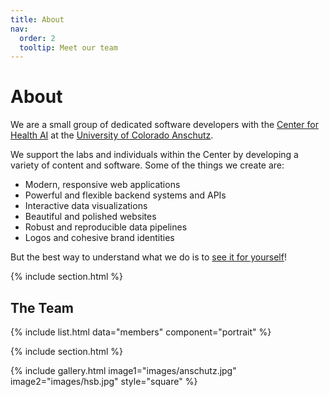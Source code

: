 ```yaml
---
title: About
nav:
  order: 2
  tooltip: Meet our team
---
```


# About

We are a small group of dedicated software developers with the [Center for Health AI](https://medschool.cuanschutz.edu/ai) at the [University of Colorado Anschutz](https://www.cuanschutz.edu/).

We support the labs and individuals within the Center by developing a variety of content and software.
Some of the things we create are:

- Modern, responsive web applications
- Powerful and flexible backend systems and APIs
- Interactive data visualizations
- Beautiful and polished websites
- Robust and reproducible data pipelines
- Logos and cohesive brand identities

But the best way to understand what we do is to [see it for yourself](../portfolio)!

{% include section.html %}

## The Team

{% include list.html data="members" component="portrait" %}

{% include section.html %}

{% include gallery.html image1="images/anschutz.jpg" image2="images/hsb.jpg" style="square" %}
